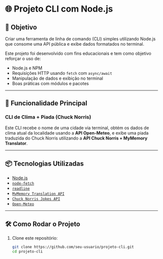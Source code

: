 # 🌐 Projeto CLI com Node.js

## 🧠 Objetivo

Criar uma ferramenta de linha de comando (CLI) simples utilizando Node.js que consome uma API pública e exibe dados formatados no terminal.

Este projeto foi desenvolvido com fins educacionais e tem como objetivo reforçar o uso de:

- Node.js e NPM
- Requisições HTTP usando `fetch` com `async/await`
- Manipulação de dados e exibição no terminal
- Boas práticas com módulos e pacotes

---

## 🚀 Funcionalidade Principal

### CLI de Clima + Piada (Chuck Norris)

Este CLI recebe o nome de uma cidade via terminal, obtém os dados de clima atual da localidade usando a **API Open-Meteo**, e exibe uma piada traduzida do Chuck Norris utilizando a **API Chuck Norris + MyMemory Translator**.

---

## 📦 Tecnologias Utilizadas

- [Node.js](https://nodejs.org/)
- [`node-fetch`](https://www.npmjs.com/package/node-fetch)
- [`readline`](https://nodejs.org/api/readline.html)
- [`MyMemory Translation API`](https://mymemory.translated.net/)
- [`Chuck Norris Jokes API`](https://api.chucknorris.io/)
- [`Open-Meteo`](https://open-meteo.com/)

---

## 🛠️ Como Rodar o Projeto

1. Clone este repositório:
   ```bash
   git clone https://github.com/seu-usuario/projeto-cli.git
   cd projeto-cli
   ```
